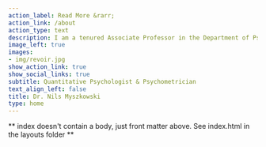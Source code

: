 ```yaml
---
action_label: Read More &rarr;
action_link: /about
action_type: text
description: I am a tenured Associate Professor in the Department of Psychology at Pace University, NYC, and freelance Psychometrics and survey methods consultant. I received my PhD from Université René Descartes (France), and my main research interest is the application and improvement of psychometric methods to measure and understand creative, aesthetic and interpersonal skills, especially applied in occupational contexts. I have authored over 30 peer-reviewed publications and 3 statistical packages for `R`, and received the 2020 Berlyne Award for Outstanding Contributions by an Early Career Scholar from the APA Division 10. I regularly collaborate with international researchers, especially from France (Université de Paris, IESEG Business School) and Belgium (Solvay Business School), and have worked as a Psychometrics/Statistics consultant for multiple US and international companies and R&D teams.
image_left: true
images:
- img/revoir.jpg
show_action_link: true
show_social_links: true
subtitle: Quantitative Psychologist & Psychometrician
text_align_left: false
title: Dr. Nils Myszkowski
type: home
---
```


** index doesn't contain a body, just front matter above.
See index.html in the layouts folder **

